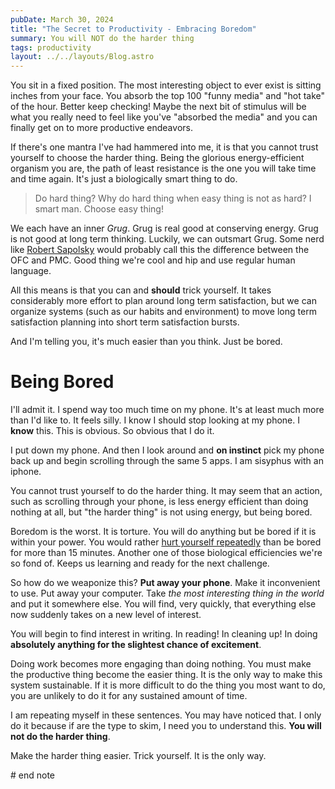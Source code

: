 ```yaml
---
pubDate: March 30, 2024
title: "The Secret to Productivity - Embracing Boredom"
summary: You will NOT do the harder thing
tags: productivity
layout: ../../layouts/Blog.astro
---
```


You sit in a fixed position. The most interesting object to ever exist is sitting inches from your face. You absorb the top 100 "funny media" and "hot take" of the hour. Better keep checking! Maybe the next bit of stimulus will be what you really need to feel like you've "absorbed the media" and you can finally get on to more productive endeavors.

If there's one mantra I've had hammered into me, it is that you cannot trust yourself to choose the harder thing. Being the glorious energy-efficient organism you are, the path of least resistance is the one you will take time and time again. It's just a biologically smart thing to do.

> Do hard thing? Why do hard thing when easy thing is not as hard? I smart man. Choose easy thing!

We each have an inner *Grug*. Grug is real good at conserving energy. Grug is not good at long term thinking. Luckily, we can outsmart Grug. Some nerd like [Robert Sapolsky](https://en.wikipedia.org/wiki/Behave_(book)) would probably call this the difference between the OFC and PMC. Good thing we're cool and hip and use regular human language.

All this means is that you can and **should** trick yourself. It takes considerably more effort to plan around long term satisfaction, but we can organize systems (such as our habits and environment) to move long term satisfaction planning into short term satisfaction bursts.

And I'm telling you, it's much easier than you think. Just be bored.

# Being Bored

I'll admit it. I spend way too much time on my phone. It's at least much more than I'd like to. It feels silly. I know I should stop looking at my phone. I **know** this. This is obvious. So obvious that I do it.

I put down my phone. And then I look around and **on instinct** pick my phone back up and begin scrolling through the same 5 apps. I am sisyphus with an iphone.

You cannot trust yourself to do the harder thing. It may seem that an action, such as scrolling through your phone, is less energy efficient than doing nothing at all, but "the harder thing" is not using energy, but being bored.

Boredom is the worst. It is torture. You will do anything but be bored if it is within your power. You would rather [hurt yourself repeatedly](https://www.science.org/content/article/people-would-rather-be-electrically-shocked-left-alone-their-thoughts) than be bored for more than 15 minutes. Another one of those biological efficiencies we're so fond of. Keeps us learning and ready for the next challenge.

So how do we weaponize this? **Put away your phone**. Make it inconvenient to use. Put away your computer. Take *the most interesting thing in the world* and put it somewhere else. You will find, very quickly, that everything else now suddenly takes on a new level of interest.

You will begin to find interest in writing. In reading! In cleaning up! In doing **absolutely anything for the slightest chance of excitement**.

Doing work becomes more engaging than doing nothing. You must make the productive thing become the easier thing. It is the only way to make this system sustainable. If it is more difficult to do the thing you most want to do, you are unlikely to do it for any sustained amount of time.

I am repeating myself in these sentences. You may have noticed that. I only do it because if are the type to skim, I need you to understand this. **You will not do the harder thing**.

Make the harder thing easier. Trick yourself. It is the only way.

\# end note